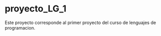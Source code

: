 # proyecto_LG_1
 Este proyecto corresponde al primer proyecto del curso de lenguajes de programacion.
